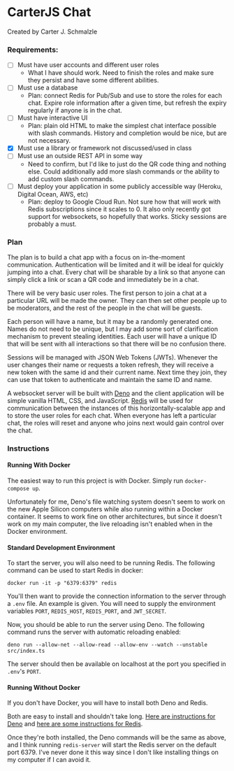 # CarterJS Chat

Created by Carter J. Schmalzle

### Requirements:

- [ ] Must have user accounts and different user roles
  - What I have should work. Need to finish the roles and make sure they persist and have some different abilities.
- [ ] Must use a database
  - Plan: connect Redis for Pub/Sub and use to store the roles for each chat. Expire role information after a given time, but refresh the expiry regularly if anyone is in the chat.
- [ ] Must have interactive UI
  - Plan: plain old HTML to make the simplest chat interface possible with slash commands. History and completion would be nice, but are not necessary.
- [x] Must use a library or framework not discussed/used in class
- [ ] Must use an outside REST API in some way
  - Need to confirm, but I'd like to just do the QR code thing and nothing else. Could additionally add more slash commands or the ability to add custom slash commands.
- [ ] Must deploy your application in some publicly accessible way (Heroku, Digital
  Ocean, AWS, etc)
  - Plan: deploy to Google Cloud Run. Not sure how that will work with Redis subscriptions since it scales to 0. It also only recently got support for websockets, so hopefully that works. Sticky sessions are probably a must.

### Plan

The plan is to build a chat app with a focus on in-the-moment communication. Authentication will be limited and it will be ideal for quickly jumping into a chat. Every chat will be sharable by a link so that anyone can simply click a link or scan a QR code and immediately be in a chat.

There will be very basic user roles. The first person to join a chat at a particular URL will be made the owner. They can then set other people up to be moderators, and the rest of the people in the chat will be guests.

Each person will have a name, but it may be a randomly generated one. Names do not need to be unique, but I may add some sort of clarification mechanism to prevent stealing identities. Each user will have a unique ID that will be sent with all interactions so that there will be no confusion there.

Sessions will be managed with JSON Web Tokens (JWTs). Whenever the user changes their name or requests a token refresh, they will receive a new token with the same id and their current name. Next time they join, they can use that token to authenticate and maintain the same ID and name.

A websocket server will be built with [Deno](https://deno.land/) and the client application will be simple vanilla HTML, CSS, and JavaScript. [Redis](https://redis.io/) will be used for communication between the instances of this horizontally-scalable app and to store the user roles for each chat. When everyone has left a particular chat, the roles will reset and anyone who joins next would gain control over the chat.

### Instructions

#### Running With Docker

The easiest way to run this project is with Docker. Simply run `docker-compose up`.

Unfortunately for me, Deno's file watching system doesn't seem to work on the new Apple Silicon computers while also running within a Docker container. It seems to work fine on other architectures, but since it doesn't work on my main computer, the live reloading isn't enabled when in the Docker environment.

#### Standard Development Environment

To start the server, you will also need to be running Redis. The following command can be used to start Redis in docker:
```
docker run -it -p "6379:6379" redis
```

You'll then want to provide the connection information to the server through a `.env` file. An example is given. You will need to supply the environment variables `PORT`, `REDIS_HOST`, `REDIS_PORT`, and `JWT_SECRET`.

Now, you should be able to run the server using Deno. The following command runs the server with automatic reloading enabled:
```
deno run --allow-net --allow-read --allow-env --watch --unstable src/index.ts
```

The server should then be available on localhost at the port you specified in `.env`'s `PORT`.

#### Running Without Docker

If you don't have Docker, you will have to install both Deno and Redis. 

Both are easy to install and shouldn't take long. [Here are instructions for Deno](https://deno.land/manual/getting_started/installation) and [here are some instructions for Redis](https://redis.io/topics/quickstart).

Once they're both installed, the Deno commands will be the same as above, and I think running `redis-server` will start the Redis server on the default port 6379. I've never done it this way since I don't like installing things on my computer if I can avoid it.